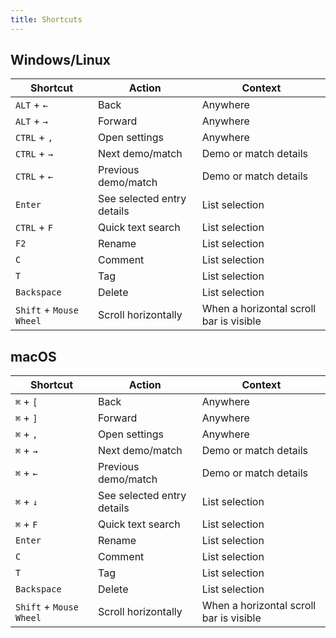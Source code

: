 ```yaml
---
title: Shortcuts
---
```


## Windows/Linux

| Shortcut                | Action                     | Context                                 |
| ----------------------- | -------------------------- | --------------------------------------- |
| `ALT` + `←`             | Back                       | Anywhere                                |
| `ALT` + `→`             | Forward                    | Anywhere                                |
| `CTRL` + `,`            | Open settings              | Anywhere                                |
| `CTRL` + `→`            | Next demo/match            | Demo or match details                   |
| `CTRL` + `←`            | Previous demo/match        | Demo or match details                   |
| `Enter`                 | See selected entry details | List selection                          |
| `CTRL` + `F`            | Quick text search          | List selection                          |
| `F2`                    | Rename                     | List selection                          |
| `C`                     | Comment                    | List selection                          |
| `T`                     | Tag                        | List selection                          |
| `Backspace`             | Delete                     | List selection                          |
| `Shift` + `Mouse Wheel` | Scroll horizontally        | When a horizontal scroll bar is visible |

## macOS

| Shortcut                | Action                     | Context                                 |
| ----------------------- | -------------------------- | --------------------------------------- |
| `⌘` + `[`               | Back                       | Anywhere                                |
| `⌘` + `]`               | Forward                    | Anywhere                                |
| `⌘` + `,`               | Open settings              | Anywhere                                |
| `⌘` + `→`               | Next demo/match            | Demo or match details                   |
| `⌘` + `←`               | Previous demo/match        | Demo or match details                   |
| `⌘` + `↓`               | See selected entry details | List selection                          |
| `⌘` + `F`               | Quick text search          | List selection                          |
| `Enter`                 | Rename                     | List selection                          |
| `C`                     | Comment                    | List selection                          |
| `T`                     | Tag                        | List selection                          |
| `Backspace`             | Delete                     | List selection                          |
| `Shift` + `Mouse Wheel` | Scroll horizontally        | When a horizontal scroll bar is visible |
